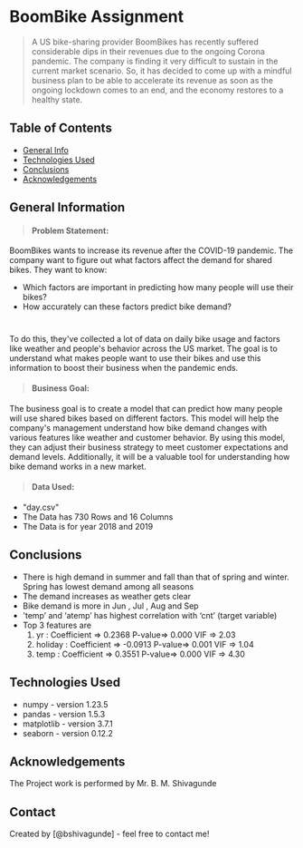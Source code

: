 # BoomBike Assignment
> A US bike-sharing provider BoomBikes has recently suffered considerable dips in their revenues due to the ongoing Corona pandemic. The company is finding it very difficult to sustain in the current market scenario. So, it has decided to come up with a mindful business plan to be able to accelerate its revenue as soon as the ongoing lockdown comes to an end, and the economy restores to a healthy state. 


## Table of Contents
* [General Info](#general-information)
* [Technologies Used](#technologies-used)
* [Conclusions](#conclusions)
* [Acknowledgements](#acknowledgements)

<!-- You can include any other section that is pertinent to your problem -->

## General Information
> #### Problem Statement:
BoomBikes wants to increase its revenue after the COVID-19 pandemic. The company want to figure out what factors affect the demand for shared bikes. 
They want to know:

- Which factors are important in predicting how many people will use their bikes? 
- How accurately can these factors predict bike demand?
# 
To do this, they've collected a lot of data on daily bike usage and factors like weather and people's behavior across the US market. 
The goal is to understand what makes people want to use their bikes and use this information to boost their business when the pandemic ends.

> #### Business Goal:
The business goal is to create a model that can predict how many people will use shared bikes based on different factors. This model will help the company's management understand how bike demand changes with various features like weather and customer behavior. By using this model, they can adjust their business strategy to meet customer expectations and demand levels. Additionally, it will be a valuable tool for understanding how bike demand works in a new market.

> #### Data Used:
- "day.csv" 
- The Data has 730 Rows and 16 Columns
- The Data is for year 2018 and 2019

<!-- You don't have to answer all the questions - just the ones relevant to your project. -->

## Conclusions
- There is high demand in summer and fall than that of spring and winter. Spring has lowest demand among all seasons
- The demand increases as weather gets clear
- Bike demand is more in Jun , Jul , Aug and Sep
- 'temp’ and ‘atemp’ has highest correlation with ‘cnt’ (target variable)
- Top 3 features are
	1. yr : Coefficient => 0.2368     P-value=> 0.000 VIF => 2.03
	2. holiday :  Coefficient => -0.0913     P-value=> 0.001 VIF => 1.04
	3. temp :   Coefficient =>  0.3551     P-value=> 0.000 VIF => 4.30


<!-- You don't have to answer all the questions - just the ones relevant to your project. -->


## Technologies Used
- numpy - version 1.23.5
- pandas - version 1.5.3
- matplotlib - version 3.7.1
- seaborn - version 0.12.2

<!-- As the libraries versions keep on changing, it is recommended to mention the version of library used in this project -->

## Acknowledgements
The Project work is performed by Mr. B. M. Shivagunde


## Contact
Created by [@bshivagunde] - feel free to contact me!


<!-- Optional -->
<!-- ## License -->
<!-- This project is open source and available under the [... License](). -->

<!-- You don't have to include all sections - just the one's relevant to your project -->
